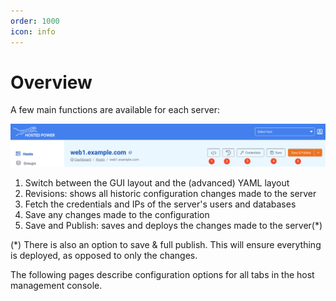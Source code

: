```yaml
---
order: 1000
icon: info
---
```


# Overview

A few main functions are available for each server:

![General Functions](..%2F..%2Fimg%2Fturbostackapp%2Fbasicinstall%2Ftsa_server_header1.png)

1. Switch between the GUI layout and the (advanced) YAML layout
2. Revisions: shows all historic configuration changes made to the server
3. Fetch the credentials and IPs of the server's users and databases
4. Save any changes made to the configuration
5. Save and Publish: saves and deploys the changes made to the server(*)

(*) There is also an option to save & full publish. This will ensure everything is deployed, as opposed to only the changes.

The following pages describe configuration options for all tabs in the host management console.
